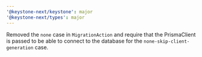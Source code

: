 ```yaml
---
'@keystone-next/keystone': major
'@keystone-next/types': major
---
```


Removed the `none` case in `MigrationAction` and require that the PrismaClient is passed to be able to connect to the database for the `none-skip-client-generation` case.
